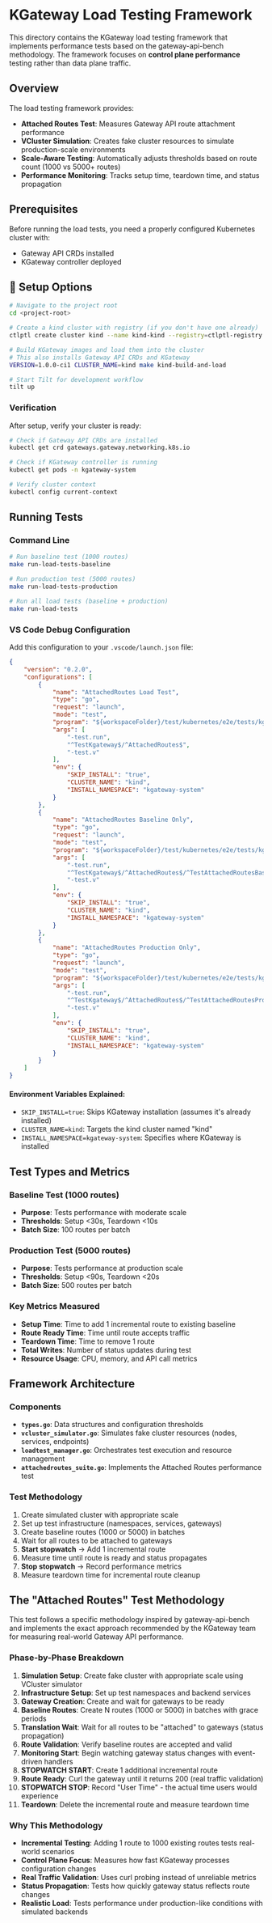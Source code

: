 # KGateway Load Testing Framework

This directory contains the KGateway load testing framework that implements performance tests based on the gateway-api-bench methodology. The framework focuses on **control plane performance** testing rather than data plane traffic.

## Overview

The load testing framework provides:

- **Attached Routes Test**: Measures Gateway API route attachment performance
- **VCluster Simulation**: Creates fake cluster resources to simulate production-scale environments
- **Scale-Aware Testing**: Automatically adjusts thresholds based on route count (1000 vs 5000+ routes)
- **Performance Monitoring**: Tracks setup time, teardown time, and status propagation

## Prerequisites

Before running the load tests, you need a properly configured Kubernetes cluster with:

- Gateway API CRDs installed
- KGateway controller deployed

## 🚀 Setup Options

```bash
# Navigate to the project root
cd <project-root>

# Create a kind cluster with registry (if you don't have one already)
ctlptl create cluster kind --name kind-kind --registry=ctlptl-registry

# Build KGateway images and load them into the cluster
# This also installs Gateway API CRDs and KGateway
VERSION=1.0.0-ci1 CLUSTER_NAME=kind make kind-build-and-load

# Start Tilt for development workflow
tilt up
```

### Verification

After setup, verify your cluster is ready:

```bash
# Check if Gateway API CRDs are installed
kubectl get crd gateways.gateway.networking.k8s.io

# Check if KGateway controller is running
kubectl get pods -n kgateway-system

# Verify cluster context
kubectl config current-context
```

## Running Tests

### Command Line

```bash
# Run baseline test (1000 routes)
make run-load-tests-baseline

# Run production test (5000 routes)
make run-load-tests-production

# Run all load tests (baseline + production)
make run-load-tests
```

### VS Code Debug Configuration

Add this configuration to your `.vscode/launch.json` file:

```json
{
    "version": "0.2.0",
    "configurations": [
        {
            "name": "AttachedRoutes Load Test",
            "type": "go",
            "request": "launch",
            "mode": "test",
            "program": "${workspaceFolder}/test/kubernetes/e2e/tests/kgateway_test.go",
            "args": [
                "-test.run",
                "^TestKgateway$/^AttachedRoutes$",
                "-test.v"
            ],
            "env": {
                "SKIP_INSTALL": "true",
                "CLUSTER_NAME": "kind",
                "INSTALL_NAMESPACE": "kgateway-system"
            }
        },
        {
            "name": "AttachedRoutes Baseline Only",
            "type": "go",
            "request": "launch",
            "mode": "test",
            "program": "${workspaceFolder}/test/kubernetes/e2e/tests/kgateway_test.go",
            "args": [
                "-test.run",
                "^TestKgateway$/^AttachedRoutes$/^TestAttachedRoutesBaseline$",
                "-test.v"
            ],
            "env": {
                "SKIP_INSTALL": "true",
                "CLUSTER_NAME": "kind",
                "INSTALL_NAMESPACE": "kgateway-system"
            }
        },
        {
            "name": "AttachedRoutes Production Only",
            "type": "go",
            "request": "launch",
            "mode": "test",
            "program": "${workspaceFolder}/test/kubernetes/e2e/tests/kgateway_test.go",
            "args": [
                "-test.run",
                "^TestKgateway$/^AttachedRoutes$/^TestAttachedRoutesProduction$",
                "-test.v"
            ],
            "env": {
                "SKIP_INSTALL": "true",
                "CLUSTER_NAME": "kind",
                "INSTALL_NAMESPACE": "kgateway-system"
            }
        }
    ]
}
```

#### Environment Variables Explained:

- `SKIP_INSTALL=true`: Skips KGateway installation (assumes it's already installed)
- `CLUSTER_NAME=kind`: Targets the kind cluster named "kind"
- `INSTALL_NAMESPACE=kgateway-system`: Specifies where KGateway is installed

## Test Types and Metrics

### Baseline Test (1000 routes)

- **Purpose**: Tests performance with moderate scale
- **Thresholds**: Setup <30s, Teardown <10s
- **Batch Size**: 100 routes per batch

### Production Test (5000 routes)

- **Purpose**: Tests performance at production scale
- **Thresholds**: Setup <90s, Teardown <20s
- **Batch Size**: 500 routes per batch

### Key Metrics Measured

- **Setup Time**: Time to add 1 incremental route to existing baseline
- **Route Ready Time**: Time until route accepts traffic
- **Teardown Time**: Time to remove 1 route
- **Total Writes**: Number of status updates during test
- **Resource Usage**: CPU, memory, and API call metrics

## Framework Architecture

### Components

- **`types.go`**: Data structures and configuration thresholds
- **`vcluster_simulator.go`**: Simulates fake cluster resources (nodes, services, endpoints)
- **`loadtest_manager.go`**: Orchestrates test execution and resource management
- **`attachedroutes_suite.go`**: Implements the Attached Routes performance test

### Test Methodology

1. Create simulated cluster with appropriate scale
2. Set up test infrastructure (namespaces, services, gateways)
3. Create baseline routes (1000 or 5000) in batches
4. Wait for all routes to be attached to gateways
5. **Start stopwatch** → Add 1 incremental route
6. Measure time until route is ready and status propagates
7. **Stop stopwatch** → Record performance metrics
8. Measure teardown time for incremental route cleanup

## The "Attached Routes" Test Methodology

This test follows a specific methodology inspired by gateway-api-bench and implements the exact approach recommended by the KGateway team for measuring real-world Gateway API performance.

### Phase-by-Phase Breakdown

1. **Simulation Setup**: Create fake cluster with appropriate scale using VCluster simulator
2. **Infrastructure Setup**: Set up test namespaces and backend services
3. **Gateway Creation**: Create and wait for gateways to be ready
4. **Baseline Routes**: Create N routes (1000 or 5000) in batches with grace periods
5. **Translation Wait**: Wait for all routes to be "attached" to gateways (status propagation)
6. **Route Validation**: Verify baseline routes are accepted and valid
7. **Monitoring Start**: Begin watching gateway status changes with event-driven handlers
8. **STOPWATCH START**: Create 1 additional incremental route
9. **Route Ready**: Curl the gateway until it returns 200 (real traffic validation)
10. **STOPWATCH STOP**: Record "User Time" - the actual time users would experience
11. **Teardown**: Delete the incremental route and measure teardown time

### Why This Methodology

- **Incremental Testing**: Adding 1 route to 1000 existing routes tests real-world scenarios
- **Control Plane Focus**: Measures how fast KGateway processes configuration changes
- **Real Traffic Validation**: Uses curl probing instead of unreliable metrics
- **Status Propagation**: Tests how quickly gateway status reflects route changes
- **Realistic Load**: Tests performance under production-like conditions with simulated backends